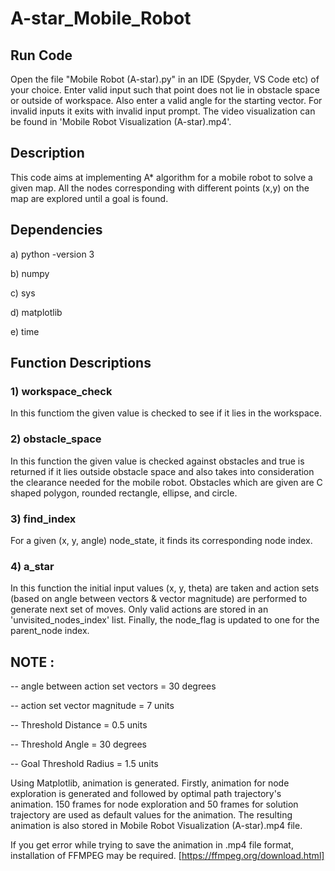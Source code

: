 # A-star_Mobile_Robot

## Run Code
Open the file "Mobile Robot (A-star).py" in an IDE (Spyder, VS Code etc) of your choice. Enter valid input such that point does not lie in obstacle space or outside of workspace. Also enter a valid angle for the starting vector. For invalid inputs it exits with invalid input prompt. The video visualization can be found in 'Mobile Robot Visualization (A-star).mp4'.

## Description
This code aims at implementing A* algorithm for a mobile robot to solve a given map. All the nodes corresponding with different points (x,y) on the map are explored until a goal is found.

## Dependencies

a) python -version 3

b) numpy

c) sys

d) matplotlib

e) time

## Function Descriptions
### 1) workspace_check
In this functiom the given value is checked to see if it lies in the workspace.

### 2) obstacle_space
In this function the given value is checked against obstacles and true is returned if it lies outside obstacle space and also takes into consideration the clearance needed for the mobile robot. Obstacles which are given are C shaped polygon, rounded rectangle, ellipse, and circle.

### 3) find_index
For a given (x, y, angle) node_state, it finds its corresponding node index. 

### 4) a_star
In this function the initial input values (x, y, theta) are taken and action sets (based on angle between vectors & vector magnitude) are performed to generate next set of moves. Only valid actions are stored in an 'unvisited_nodes_index' list. Finally, the node_flag is updated to one for the parent_node index. 

## NOTE :

-- angle between action set vectors = 30 degrees

-- action set vector magnitude = 7 units

-- Threshold Distance = 0.5 units

-- Threshold Angle = 30 degrees

-- Goal Threshold Radius = 1.5 units
 
Using Matplotlib, animation is generated. Firstly, animation for node exploration is generated and followed by optimal path trajectory's animation. 150 frames for node exploration and 50 frames for solution trajectory are used as default values for the animation. The resulting animation is also stored in Mobile Robot Visualization (A-star).mp4 file.

If you get error while trying to save the animation in .mp4 file format, installation of FFMPEG may be required. [https://ffmpeg.org/download.html]
